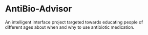 # AntiBio-Advisor
An intelligent interface project targeted towards educating people of different ages about when and why to use antibiotic medication.

